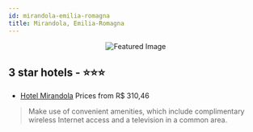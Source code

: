 ```yaml
---
id: mirandola-emilia-romagna
title: Mirandola, Emilia-Romagna
---
```


<center><img src="https://i.travelapi.com/hotels/7000000/6990000/6984900/6984874/7c71e753_b.jpg" alt="Featured Image" /></center>


##  3 star hotels - ⭐️⭐️⭐️

-    [Hotel Mirandola](https://us.hurb.com/hotels/mirandola/hotel-mirandola-JNP-JP993496?cmp=18055) Prices from R$ 310,46
   > Make use of convenient amenities, which include complimentary wireless Internet access and a television in a common area.
